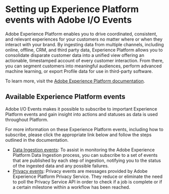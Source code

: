# Setting up Experience Platform events with Adobe I/O Events

Adobe Experience Platform enables you to drive coordinated, consistent, and relevant experiences for your customers no matter where or when they interact with your brand. By ingesting data from multiple channels, including online, offline, CRM, and third party data, Experience Platform allows you to consolidate disparate customer data into a unified view offering an actionable, timestamped account of every customer interaction. From there, you can segment customers into meaningful audiences, perform advanced machine learning, or export Profile data for use in third-party software.

To learn more, visit the [Adobe Experience Platform documentation](https://www.adobe.com/go/platform-overview-en).

## Available Experience Platform events

Adobe I/O Events makes it possible to subscribe to important Experience Platform events and gain insight into actions and statuses as data is used throughout Platform. 

For more information on these Experience Platform events, including how to subscribe, please click the appropriate link below and follow the steps outlined in the documentation.

* [Data Ingestion events](https://docs.adobe.com/content/help/en/experience-platform/ingestion/quality/subscribe-events.html): To assist in monitoring the Adobe Experience Platform Data Ingestion process, you can subscribe to a set of events that are published by each step of ingestion, notifying you to the status of the ingested data and any possible failures. 
* [Privacy events](https://docs.adobe.com/content/help/en/experience-platform/privacy/privacy-events.html): Privacy events are messages provided by Adobe Experience Platform Privacy Service. They reduce or eliminate the need to poll the Privacy Service API in order to check if a job is complete or if a certain milestone within a workflow has been reached.